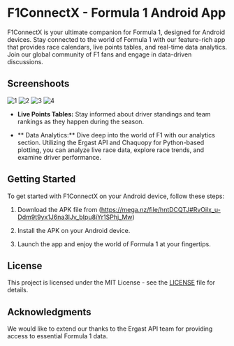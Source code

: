 # F1ConnectX - Formula 1 Android App

F1ConnectX is your ultimate companion for Formula 1, designed for Android devices. Stay connected to the world of Formula 1 with our feature-rich app that provides race calendars, live points tables, and real-time data analytics. Join our global community of F1 fans and engage in data-driven discussions.

## Screenshoots
![1](https://github.com/MXNOJBE/F1ConnectX_Android/assets/71591667/859fe0da-b968-4ee3-96d8-41099a0d5414)
![2](https://github.com/MXNOJBE/F1ConnectX_AndroidApp/assets/71591667/6a964672-aceb-4c08-89e8-ad6b1d913045)
![3](https://github.com/MXNOJBE/F1ConnectX_AndroidApp/assets/71591667/7abc1f1e-0594-4efd-977d-a82240c2c380)
![4](https://github.com/MXNOJBE/F1ConnectX_AndroidApp/assets/71591667/cf88799e-c1f0-4737-9237-3633671aae47)


- **Live Points Tables:** Stay informed about driver standings and team rankings as they happen during the season.

- ** Data Analytics:** Dive deep into the world of F1 with our analytics section. Utilizing the Ergast API and Chaquopy for Python-based plotting, you can analyze live race data, explore race trends, and examine driver performance.

## Getting Started

To get started with F1ConnectX on your Android device, follow these steps:

1. Download the APK file from (https://mega.nz/file/hntDCQTJ#RvOilx_u-Ddm9t9yx1J6na3lJv_bIpu8iYr1SPhj_Mw)

2. Install the APK on your Android device.

3. Launch the app and enjoy the world of Formula 1 at your fingertips.

## License

This project is licensed under the MIT License - see the [LICENSE](LICENSE) file for details.

## Acknowledgments

We would like to extend our thanks to the Ergast API team for providing access to essential Formula 1 data.

